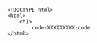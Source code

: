  <!-- HTML file -->
        <!DOCTYPE html>
        <html>
            <h1>
                code-XXXXXXXXX-code
        </html>
